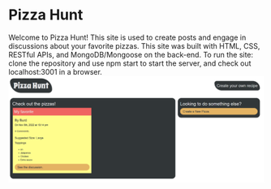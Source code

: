# Pizza Hunt
Welcome to Pizza Hunt! This site is used to create posts and engage in discussions about your favorite pizzas. This site was built with HTML, CSS, RESTful APIs, and MongoDB/Mongoose on the back-end. To run the site: clone the repository and use npm start to start the server, and check out localhost:3001 in a browser.
![website](website.jpg)